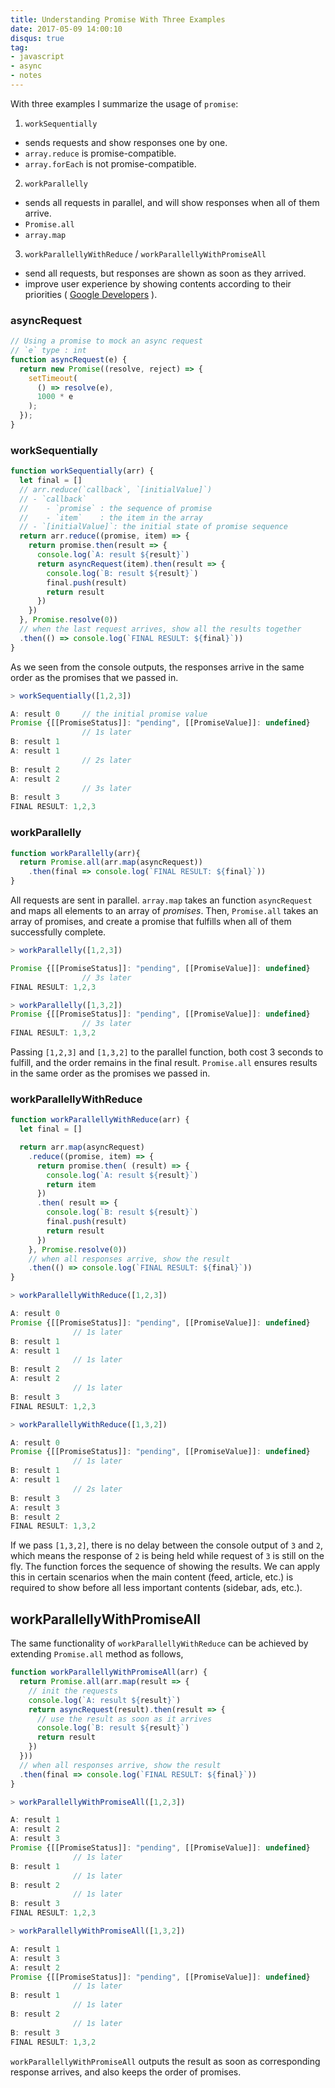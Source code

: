 ```yaml
---
title: Understanding Promise With Three Examples
date: 2017-05-09 14:00:10
disqus: true
tag:
- javascript
- async
- notes
---
```


With three examples I summarize the usage of `promise`:

1. `workSequentially`
  - sends requests and show responses one by one.
  - `array.reduce` is promise-compatible.
  - `array.forEach` is not promise-compatible.
2. `workParallelly`
  - sends all requests in parallel, and will show responses when all of them arrive.
  - `Promise.all`
  - `array.map`
3. `workParallellyWithReduce` / `workParallellyWithPromiseAll`
  - send all requests, but responses are shown as soon as they arrived.
  - improve user experience by showing contents according to their priorities ( [Google Developers](https://developers.google.com/web/fundamentals/getting-started/primers/promises#parallelism_and_sequencing_getting_the_best_of_both) ).

### asyncRequest
```javascript
// Using a promise to mock an async request
// `e` type : int
function asyncRequest(e) {
  return new Promise((resolve, reject) => {
    setTimeout(
      () => resolve(e),
      1000 * e
    );
  });
}
```

### workSequentially
```javascript
function workSequentially(arr) {
  let final = []
  // arr.reduce(`callback`, `[initialValue]`)
  // - `callback`
  //    - `promise` : the sequence of promise
  //    - `item`    : the item in the array
  // - `[initialValue]`: the initial state of promise sequence
  return arr.reduce((promise, item) => {
    return promise.then(result => {
      console.log(`A: result ${result}`)
      return asyncRequest(item).then(result => {
        console.log(`B: result ${result}`)
        final.push(result)
        return result
      })
    })
  }, Promise.resolve(0))
  // when the last request arrives, show all the results together
  .then(() => console.log(`FINAL RESULT: ${final}`))
}

```

As we seen from the console outputs, the responses arrive in the same order as the promises that we passed in.

```javascript
> workSequentially([1,2,3])

A: result 0     // the initial promise value
Promise {[[PromiseStatus]]: "pending", [[PromiseValue]]: undefined}
                // 1s later
B: result 1     
A: result 1
                // 2s later
B: result 2    
A: result 2
                // 3s later
B: result 3   
FINAL RESULT: 1,2,3
```


### workParallelly

```javascript
function workParallelly(arr){
  return Promise.all(arr.map(asyncRequest))
    .then(final => console.log(`FINAL RESULT: ${final}`))
}
```

All requests are sent in parallel. `array.map` takes an function `asyncRequest` and maps all elements to an array of *promises*.
Then, `Promise.all` takes an array of promises, and create a promise that fulfills when all of them successfully complete.


```javascript
> workParallelly([1,2,3])

Promise {[[PromiseStatus]]: "pending", [[PromiseValue]]: undefined}
                // 3s later
FINAL RESULT: 1,2,3
```

```javascript
> workParallelly([1,3,2])
Promise {[[PromiseStatus]]: "pending", [[PromiseValue]]: undefined}
                // 3s later
FINAL RESULT: 1,3,2

```
Passing `[1,2,3]` and `[1,3,2]` to the parallel function, both cost 3 seconds to fulfill, and the order remains in the final result.
`Promise.all` ensures results in the same order as the promises we passed in.


### workParallellyWithReduce

```javascript
function workParallellyWithReduce(arr) {
  let final = []

  return arr.map(asyncRequest)
    .reduce((promise, item) => {
      return promise.then( (result) => {
        console.log(`A: result ${result}`)
        return item
      })
      .then( result => {
        console.log(`B: result ${result}`)
        final.push(result)
        return result
      })
    }, Promise.resolve(0))
    // when all responses arrive, show the result
    .then(() => console.log(`FINAL RESULT: ${final}`))
}
```


```javascript
> workParallellyWithReduce([1,2,3])

A: result 0
Promise {[[PromiseStatus]]: "pending", [[PromiseValue]]: undefined}
              // 1s later
B: result 1
A: result 1
              // 1s later
B: result 2
A: result 2
              // 1s later
B: result 3
FINAL RESULT: 1,2,3
```


```javascript
> workParallellyWithReduce([1,3,2])

A: result 0
Promise {[[PromiseStatus]]: "pending", [[PromiseValue]]: undefined}
              // 1s later
B: result 1
A: result 1
              // 2s later
B: result 3
A: result 3
B: result 2
FINAL RESULT: 1,3,2
```

If we pass `[1,3,2]`, there is no delay between the console output of `3` and `2`, which means the response of `2` is being held while request of `3` is still on the fly.
The function forces the sequence of showing the results.
We can apply this in certain scenarios when the main content (feed, article, etc.) is required to show before all less important contents (sidebar, ads, etc.).


## workParallellyWithPromiseAll

The same functionality of `workParallellyWithReduce` can be achieved by extending `Promise.all` method as follows,

```javascript
function workParallellyWithPromiseAll(arr) {
  return Promise.all(arr.map(result => {
    // init the requests
    console.log(`A: result ${result}`)
    return asyncRequest(result).then(result => {
      // use the result as soon as it arrives
      console.log(`B: result ${result}`)
      return result
    })
  }))
  // when all responses arrive, show the result
  .then(final => console.log(`FINAL RESULT: ${final}`))
}
```

```javascript
> workParallellyWithPromiseAll([1,2,3])

A: result 1
A: result 2
A: result 3
Promise {[[PromiseStatus]]: "pending", [[PromiseValue]]: undefined}
              // 1s later
B: result 1
              // 1s later
B: result 2
              // 1s later
B: result 3
FINAL RESULT: 1,2,3
```

```javascript
> workParallellyWithPromiseAll([1,3,2])

A: result 1
A: result 3
A: result 2
Promise {[[PromiseStatus]]: "pending", [[PromiseValue]]: undefined}
              // 1s later
B: result 1
              // 1s later
B: result 2
              // 1s later
B: result 3
FINAL RESULT: 1,3,2
```

`workParallellyWithPromiseAll` outputs the result as soon as corresponding response arrives, and also keeps the order of promises.
